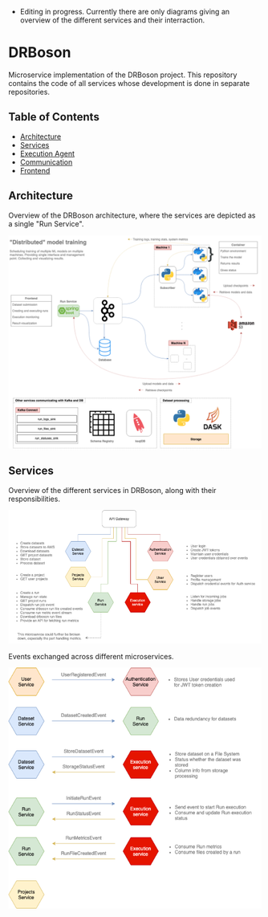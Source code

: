 * Editing in progress. Currently there are only diagrams giving an overview of the different services and their interraction.

# DRBoson
Microservice implementation of the DRBoson project. This repository contains the code of all services whose development is done in separate repositories.


## Table of Contents

- [Architecture](#architecture)
- [Services](#services)
- [Execution Agent](#python-agent)
- [Communication](#communication)
- [Frontend](#frontend)

## Architecture

Overview of the DRBoson architecture, where the services are depicted as a single "Run Service".
<p align="center">
  <img alt="Partial architecture of DRBoson" src="docs/images/drboson_partial_architecture.png" />
</p>

## Services

Overview of the different services in DRBoson, along with their responsibilities.
<p align="center">
  <img alt="Microservices and their responsibilities" src="docs/images/drboson_services.png" />
</p>

Events exchanged across different microservices.
<p align="center">
  <img alt="Ecents exchanged between microservices" src="docs/images/drboson_events.png" />
</p>
